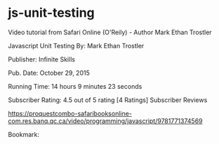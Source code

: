 # js-unit-testing
Video tutorial from Safari Online (O'Reily) - Author Mark Ethan Trostler

Javascript Unit Testing
By: Mark Ethan Trostler

Publisher: Infinite Skills

Pub. Date: October 29, 2015

Running Time: 14 hours 9 minutes 23 seconds

Subscriber Rating: 4.5 out of 5 rating [4 Ratings] Subscriber Reviews


https://proquestcombo-safaribooksonline-com.res.banq.qc.ca/video/programming/javascript/9781771374569

Bookmark: 


